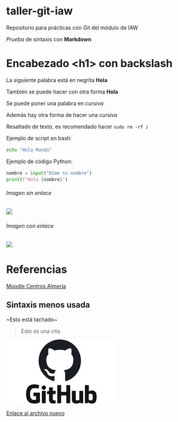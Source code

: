 # taller-git-iaw
Repositorio para prácticas con Git del módulo de IAW

*Prueba* de sintaxis con **Markdown**

# Encabezado \<h1\> con backslash

La siguiente palabra está en negrita **Hola**

También se puede hacer con otra forma __Hola__

Se puede poner una palabra en *cursiva*

Además hay otra forma de hacer una _cursiva_

Resaltado de texto, es recomendado hacer `sudo rm -rf /`

Ejemplo de script en bash:

```bash
echo "Hola Mundo"
```

Ejemplo de código Python:

```python
nombre = input("Dime tu nombre")
print(f"Hola {nombre}")
```

###### Imagen sin enlace

![](https://educacionadistancia.juntadeandalucia.es/centros/almeria/pluginfile.php/1/theme_moove/logo/1663677579/logo_princiapl.svg)

###### Imagen con enlace

[![](https://educacionadistancia.juntadeandalucia.es/centros/almeria/pluginfile.php/1/theme_moove/logo/1663677579/logo_princiapl.svg)](https://educacionadistancia.juntadeandalucia.es/centros/almeria/)

# Referencias

[Moodle Centros Almería](https://educacionadistancia.juntadeandalucia.es/centros/almeria/)

## Sintaxis menos usada

~Esto está tachado~

> Esto es una cita


![](images/github.png)

[Enlace al archivo nuevo](archivo_nuevo.md)